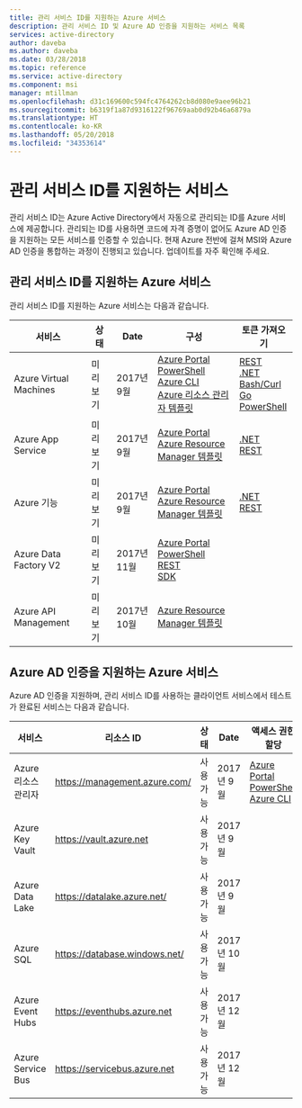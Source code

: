 ```yaml
---
title: 관리 서비스 ID를 지원하는 Azure 서비스
description: 관리 서비스 ID 및 Azure AD 인증을 지원하는 서비스 목록
services: active-directory
author: daveba
ms.author: daveba
ms.date: 03/28/2018
ms.topic: reference
ms.service: active-directory
ms.component: msi
manager: mtillman
ms.openlocfilehash: d31c169600c594fc4764262cb8d080e9aee96b21
ms.sourcegitcommit: b6319f1a87d9316122f96769aab0d92b46a6879a
ms.translationtype: HT
ms.contentlocale: ko-KR
ms.lasthandoff: 05/20/2018
ms.locfileid: "34353614"
---
```

# <a name="services-that-support-managed-service-identity"></a>관리 서비스 ID를 지원하는 서비스 

관리 서비스 ID는 Azure Active Directory에서 자동으로 관리되는 ID를 Azure 서비스에 제공합니다. 관리되는 ID를 사용하면 코드에 자격 증명이 없어도 Azure AD 인증을 지원하는 모든 서비스를 인증할 수 있습니다. 현재 Azure 전반에 걸쳐 MSI와 Azure AD 인증을 통합하는 과정이 진행되고 있습니다. 업데이트를 자주 확인해 주세요.

## <a name="azure-services-that-support-managed-service-identity"></a>관리 서비스 ID를 지원하는 Azure 서비스

관리 서비스 ID를 지원하는 Azure 서비스는 다음과 같습니다.

| 서비스 | 상태 | Date | 구성 | 토큰 가져오기 |
| ------- | ------ | ---- | --------- | ----------- |
| Azure Virtual Machines | 미리 보기 | 2017년 9월 | [Azure Portal](qs-configure-portal-windows-vm.md)<br>[PowerShell](qs-configure-powershell-windows-vm.md)<br>[Azure CLI](qs-configure-cli-windows-vm.md)<br>[Azure 리소스 관리자 템플릿](qs-configure-template-windows-vm.md) | [REST](how-to-use-vm-token.md#get-a-token-using-http)<br>[.NET](how-to-use-vm-token.md#get-a-token-using-c)<br>[Bash/Curl](how-to-use-vm-token.md#get-a-token-using-curl)<br>[Go](how-to-use-vm-token.md#get-a-token-using-go)<br>[PowerShell](how-to-use-vm-token.md#get-a-token-using-azure-powershell) |
| Azure App Service | 미리 보기 | 2017년 9월 | [Azure Portal](/azure/app-service/app-service-managed-service-identity#using-the-azure-portal)<br>[Azure Resource Manager 템플릿](/azure/app-service/app-service-managed-service-identity#using-an-azure-resource-manager-template) | [.NET](/azure/app-service/app-service-managed-service-identity#asal)<br>[REST](/azure/app-service/app-service-managed-service-identity#using-the-rest-protocol) |
| Azure 기능 | 미리 보기 | 2017년 9월 | [Azure Portal](/azure/app-service/app-service-managed-service-identity#using-the-azure-portal)<br>[Azure Resource Manager 템플릿](/azure/app-service/app-service-managed-service-identity#using-an-azure-resource-manager-template) | [.NET](/azure/app-service/app-service-managed-service-identity#asal)<br>[REST](/azure/app-service/app-service-managed-service-identity#using-the-rest-protocol) |
| Azure Data Factory V2 | 미리 보기 | 2017년 11월 | [Azure Portal](~/articles/data-factory/data-factory-service-identity.md#generate-service-identity)<br>[PowerShell](~/articles/data-factory/data-factory-service-identity.md#generate-service-identity-using-powershell)<br>[REST](~/articles/data-factory/data-factory-service-identity.md#generate-service-identity-using-rest-api)<br>[SDK](~/articles/data-factory/data-factory-service-identity.md#generate-service-identity-using-sdk) |
| Azure API Management | 미리 보기 | 2017년 10월 | [Azure Resource Manager 템플릿](/azure/api-management/api-management-howto-use-managed-service-identity) |

## <a name="azure-services-that-support-azure-ad-authentication"></a>Azure AD 인증을 지원하는 Azure 서비스

Azure AD 인증을 지원하며, 관리 서비스 ID를 사용하는 클라이언트 서비스에서 테스트가 완료된 서비스는 다음과 같습니다.

| 서비스 | 리소스 ID | 상태 | Date | 액세스 권한 할당 |
| ------- | ----------- | ------ | ---- | ------------- |
| Azure 리소스 관리자 | https://management.azure.com/ | 사용 가능 | 2017년 9월 | [Azure Portal](howto-assign-access-portal.md) <br>[PowerShell](howto-assign-access-powershell.md) <br>[Azure CLI](howto-assign-access-CLI.md) |
| Azure Key Vault | https://vault.azure.net | 사용 가능 | 2017년 9월 | |
| Azure Data Lake | https://datalake.azure.net/ | 사용 가능 | 2017년 9월 | |
| Azure SQL | https://database.windows.net/ | 사용 가능 | 2017년 10월 | |
| Azure Event Hubs | https://eventhubs.azure.net | 사용 가능 | 2017년 12월 | |
| Azure Service Bus | https://servicebus.azure.net | 사용 가능 | 2017년 12월 | |
